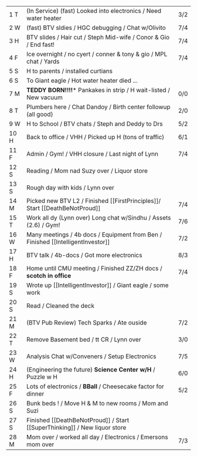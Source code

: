 |      |                                                                                 |     |
| ---- | ------------------------------------------------------------------------------- | --- |
| 1  T | (In Service) (fast) Looked into electronics / Need water heater                 | 3/2 |
| 2  W | (fast) BTV sldies / HGC debugging / Chat w/Olivito                              | 7/4 |
| 3  H | BTV slides / Hair cut / Steph Mid-wife / Conor & Gio / End fast!                | 7/4 |
| 4  F | Ice overnight / no cyert / conner & tony & gio / MPL chat / Yards               | 7/4 |
| 5  S | H to parents / installed curtians                                               |     |
| 6  S | To Giant eagle / Hot water heater died ...                                      |     |
| 7  M | **TEDDY BORN!!!!*** Pankakes in strip / H wait-listed / New vacuum              | 0/0 |
| 8  T | Plumbers here / Chat Dandoy / Birth center followup (all good)                  | 2/0 |
| 9  W | H to School / BTV chats / Steph and Deddy to Drs                                | 5/2 |
| 10 H | Back to office / VHH / Picked up H (tons of traffic)                            | 6/1 |
| 11 F | Admin / Gym! / VHH closure / Last night of Lynn                                 | 7/4 |
| 12 S | Reading / Mom nad Suzy over / Liquor store                                      |     |
| 13 S | Rough day with kids / Lynn over                                                 |     |
| 14 M | Picked new BTV L2 / Finished [[FirstPrinciples]]/ Start [[DeathBeNotProud]]     | 7/4 |
| 15 T | Work all dy (Lynn over) Long chat w/Sindhu / Assets (2.6) / Gym!                | 7/6 |
| 16 W | Many meetings / 4b docs / Equipment from Ben / Finished [[IntelligentInvestor]] | 7/2 |
| 17 H | BTV talk / 4b-docs / Got more electronics                                       | 8/3 |
| 18 F | Home until CMU meeting / Finished ZZ/ZH docs / **scotch in office**             | 7/4 |
| 19 S | Wrote up [[IntelligentInvestor]] / Giant eagle / some work                      |     |
| 20 S | Read / Cleaned the deck                                                         |     |
| 21 M | (BTV Pub Review) Tech Sparks / Ate ouside                                       | 7/2 |
| 22 T | Remove Basement bed / tt CR / Lynn over                                         | 3/0 |
| 23 W | Analysis Chat w/Conveners / Setup Electronics                                   | 7/5 |
| 24 H | (Engineering the future) **Science Center w/H** / Puzzle w H                    | 6/0 |
| 25 F | Lots of electronics / **BBall** / Cheesecake factor for dinner                  | 5/2 |
| 26 S | Bunk beds ! / Move H & M to new rooms / Mom and Suzi                            |     |
| 27 S | Finished [[DeathBeNotProud]] / Start [[SuperThinking]] / New liquor store       |     |
| 28 M | Mom over / worked all day / Electronics / Emersons mom over                     | 7/3 |
